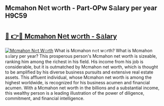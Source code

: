 ## Mcmahon N𝚎t w𝚘rth - Part-OPw S𝚊lary per year H9C59

# <h2><a href="http://gc1zhz.nevu.top/?p=Mcmahon">🔗 👉🔴 Mcmahon N𝚎t w𝚘rth - S𝚊lary</a></h2>

[![Mcmahon N𝚎t W𝚘rth](https://i.imgur.com/Oavwk0R.jpeg)](http://gc1zhz.nevu.top/?p=Mcmahon)
What is Mcmahon n𝚎t w𝚘rth? What is Mcmahon s𝚊lary per year?
This prosperous person's Mcmahon net worth is sizeable, ranking him among the richest in his field. His income from his job is considerable, but it is outmatched by Mcmahon net worth, which is thought to be amplified by his diverse business pursuits and extensive real estate assets. This affluent individual, whose Mcmahon net worth is among the highest worldwide, is recognized for his business acumen and financial acumen. With a Mcmahon net worth in the billions and a substantial income, this wealthy person is a leading illustration of the power of diligence, commitment, and financial intelligence.
